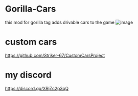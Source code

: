 # Gorilla-Cars
 this mod for gorilla tag adds drivable cars to the game 
![image](https://github.com/user-attachments/assets/55de49bf-a132-49d3-8250-43f755956ed5)

# custom cars

https://github.com/Striker-67/CustomCarsProject

# my discord

https://discord.gg/XRjZc2p3qQ

